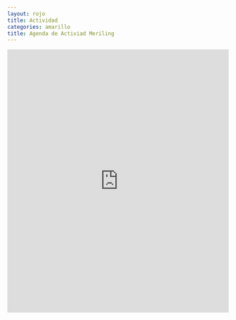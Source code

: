 ```yaml
---
layout: rojo
title: Actividad
categories: amarillo
title: Agenda de Activiad Meriling
---
```

<iframe src="https://www.google.com/calendar/b/0/embed?showTitle=0&amp;height=600&amp;wkst=1&amp;bgcolor=%23FFFFFF&amp;src=meriling.es_abat4ovsanio6rtui8ege54jo0%40group.calendar.google.com&amp;color=%236B3304&amp;src=meriling.es_fjtnnp0ti919gmcrj9hdld2rc8%40group.calendar.google.com&amp;color=%2342104A&amp;src=meriling.es_8ol9adn6qnlppa8pfl4dv6nlfc%40group.calendar.google.com&amp;color=%2328754E&amp;ctz=Atlantic%2FCanary" style=" border-width:0 " width="100%" height="600" frameborder="0" scrolling="no"></iframe>